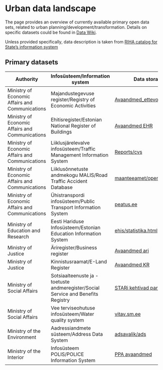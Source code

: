 # Urban data landscape 

The page provides an overview of currently available primary open data sets, related to urban planning/development/transformation. Details on specific datasets could be found in [Data Wiki](https://github.com/olexandr7/opendata-urban-ee/wiki). 

Unless provided specifically, data description is taken from [RIHA catalog for State’s information system](https://www.riha.ee/Avaleht)

## Primary datasets

|Authority|Infosüsteem/Information system |Data storage|Data description|
| --- | --- | --- | --- |
|Ministry of Economic Affairs and Communications|Majandustegevuse register/Registry of Economic Activities|[Avaandmed_ettevotjad.xml](https://mtr.mkm.ee/opendata/avaandmed_ettevotjad.xml)|[MTR](https://www.riha.ee/Infos%C3%BCsteemid/Vaata/mtr)|
|Ministry of Economic Affairs and Communications|Ehitisregister/Estonian National Register of Buildings|[Avaandmed EHR](https://avaandmed.ehr.ee/)|[EHR](https://www.riha.ee/Infos%C3%BCsteemid/Vaata/ehr)|
|Ministry of Economic Affairs and Communications|Liiklusjärelevalve infosüsteem/Traffic Management Information System|[Reports/cvs](https://www.liiklusvalve.ee/report/cvs)|[Avaandmed struktuur](https://www.liiklusvalve.ee/avaandmed/struktuur.pdf)|
|Ministry of Economic Affairs and Communications|Liiklusõnnetuste andmekogu MALIS/Road Traffic Accident Database|[maanteeamet/opendata/malis](https://github.com/maanteeamet/opendata/tree/master/MALIS)|[MALIS](https://www.riha.ee/Infos%C3%BCsteemid/Vaata/malis)|
|Ministry of Economic Affairs and Communications|Ühistranspordi infosüsteem/Public Transport Information System|[peatus.ee](http://peatus.ee/gtfs/)|[uhistransport/uhistranspordi-infosusteem](https://www.mnt.ee/et/uhistransport/uhistranspordi-infosusteem)|
|Ministry of Education and Research|Eesti Hariduse Infosüsteem/Estonian Education Information System|[ehis/statistika.html](https://www2.just.ee/ehis/statistika.html)|[EHIS_avaandmed](http://enda.ehis.ee/avaandmed/EHIS_avaandmed.pdf)|
|Ministry of Justice|Äriregister/Business register|[Avaandmed ari](https://avaandmed.rik.ee/andmed/ARIREGISTER/)|[Ariregister](https://www.riha.ee/Infos%C3%BCsteemid/Vaata/arireg)|
|Ministry of Justice|Kinnistusraamat/E-Land Register|[Avaandmed KR](http://avaandmed.rik.ee/andmed/KR/)|[Kinnistusraamat](https://www.riha.ee/Infos%C3%BCsteemid/Vaata/kr)|
|Ministry of Social Affairs|Sotsiaalteenuste ja -toetuste andmeregister/Social Service and Benefits Registry|[STARi kehtivad parameetrid](https://opendata.riik.ee/downloads/parameeter.csv)|[STAR](https://www.riha.ee/Infos%C3%BCsteemid/Vaata/star)|
|Ministry of Social Affairs|Vee terviseohutuse infosüsteem/Water quality system|[vitav.sm.ee](http://vtiav.sm.ee/index.php/?active_tab_id=A)|[vitav.sm.ee](http://vtiav.sm.ee/index.php/?active_tab_id=A)|
|Ministry of the Environment|Aadressiandmete süsteem/Address Data System|[adsavalik/ads](http://xgis.maaamet.ee/adsavalik/ads)|[ADS](https://www.riha.ee/Infos%C3%BCsteemid/Vaata/ads)|
|Ministry of the Interior|Infosüsteem POLIS/POLICE Information System|[PPA avaandmed](https://www.politsei.ee/et/avaandmed)|[Avaandmete Seletuskiri](https://www.politsei.ee/files/Anal%C3%BC%C3%BCs%20ja%20statistika/ppaavaandmeteseletuskiri.pdf?f3ca9bccf9)|

